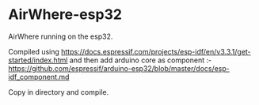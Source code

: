 # AirWhere-esp32
AirWhere running on the esp32.

Compiled using https://docs.espressif.com/projects/esp-idf/en/v3.3.1/get-started/index.html
and then add arduino core as component :-
https://github.com/espressif/arduino-esp32/blob/master/docs/esp-idf_component.md

Copy in directory and compile.
